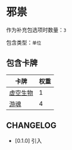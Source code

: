 # 邪祟

作为补充包选项时数量：`3`

包含类型：`单位`

## 包含卡牌

卡牌 | 权重
--- | ---
[虚空生物](../卡牌/虚空生物.md) | 1
[游魂](../卡牌/游魂.md) | 4

## CHANGELOG

- [0.1.0] 引入
